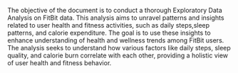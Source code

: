 The objective of the document is to conduct a thorough Exploratory Data Analysis on FitBit data. This analysis aims to unravel patterns and insights related to user health and fitness activities, such as daily steps,sleep patterns, and calorie expenditure.  The goal is to use these insights to enhance understanding of health and wellness trends among FitBit users. The analysis seeks to understand how various factors like daily steps, sleep quality, and calorie burn correlate with each other, providing a holistic view of user health and fitness behavior.
